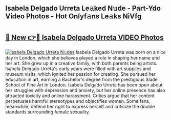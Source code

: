 ## Isabela Delgado Urreta Le𝚊ked N𝚞de - Part-Ydo Video Photos - Hot Onlyf𝚊ns Le𝚊ks NiVfg

# <h2><a href="http://ab77228.deff.icu/?id=Isabela+Delgado+Urreta">🔗 New 👉🔴 Isabela Delgado Urreta VIDEO Photos</a></h2>

[![Isabela Delgado Urreta N𝚞des](https://i.imgur.com/rIISA9y.gif)](http://ab77228.deff.icu/?id=Isabela+Delgado+Urreta)
Isabela Delgado Urreta was born on a nice day in London, which she believes played a role in shaping her name and her art. She grew up in a creative family, with both parents being artists. Isabela Delgado Urreta's early years were filled with art supplies and museum visits, which ignited her passion for creating. She pursued her education in art, earning a Bachelor's degree from the prestigious Slade School of Fine Art in London. Isabela Delgado Urreta has been open about her struggles with depression and anxiety, but her online presence has also attracted toxicity and online harassment. Critics argue that her content perpetuates harmful stereotypes and objectifies women. Some fans, meanwhile, defend her right to express herself and criticize the double standards surrounding female sexuality.
